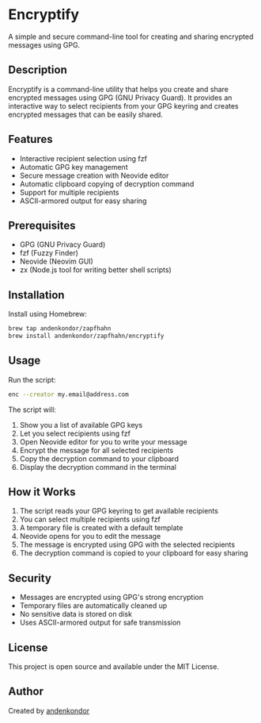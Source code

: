 # Encryptify

A simple and secure command-line tool for creating and sharing encrypted messages using GPG.

## Description

Encryptify is a command-line utility that helps you create and share encrypted messages using GPG (GNU Privacy Guard). It provides an interactive way to select recipients from your GPG keyring and creates encrypted messages that can be easily shared.

## Features

- Interactive recipient selection using fzf
- Automatic GPG key management
- Secure message creation with Neovide editor
- Automatic clipboard copying of decryption command
- Support for multiple recipients
- ASCII-armored output for easy sharing

## Prerequisites

- GPG (GNU Privacy Guard)
- fzf (Fuzzy Finder)
- Neovide (Neovim GUI)
- zx (Node.js tool for writing better shell scripts)

## Installation

Install using Homebrew:

```bash
brew tap andenkondor/zapfhahn
brew install andenkondor/zapfhahn/encryptify
```

## Usage

Run the script:
```bash
enc --creator my.email@address.com
```

The script will:
1. Show you a list of available GPG keys
2. Let you select recipients using fzf
3. Open Neovide editor for you to write your message
4. Encrypt the message for all selected recipients
5. Copy the decryption command to your clipboard
6. Display the decryption command in the terminal

## How it Works

1. The script reads your GPG keyring to get available recipients
2. You can select multiple recipients using fzf
3. A temporary file is created with a default template
4. Neovide opens for you to edit the message
5. The message is encrypted using GPG with the selected recipients
6. The decryption command is copied to your clipboard for easy sharing

## Security

- Messages are encrypted using GPG's strong encryption
- Temporary files are automatically cleaned up
- No sensitive data is stored on disk
- Uses ASCII-armored output for safe transmission

## License

This project is open source and available under the MIT License.

## Author

Created by [andenkondor](https://github.com/andenkondor)

